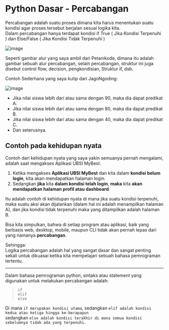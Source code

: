 # Python Dasar - Percabangan

Percabangan adalah suatu proses dimana kita harus menentukan suatu kondisi agar proses tersebut berjalan sesuai logika kita.  
Dalam percabangan hanya terdapat kondisi if True ( Jika Kondisi Terpenuhi ) dan Else/False ( Jika Kondisi Tidak Terpenuhi )

![image](https://user-images.githubusercontent.com/62005221/136678111-632d951c-dd3c-4875-a165-5dd9ea64506f.png)

Seperti gambar alur yang saya ambil dari Petanikode, dimana itu adalah gambar sebuah alur percabangan, selain percabangan, struktur ini juga disebut control flow, decision, pengkondisian, Struktur if, dsb.

Contoh Sederhana yang saya kutip dari JagoNgoding:

![image](https://user-images.githubusercontent.com/62005221/136678179-9625d508-a769-4028-ba2f-4bc8c5a8fc3c.png)

- Jika nilai siswa lebih dari atau sama dengan 90, maka dia dapat predikat A.
- Jika nilai siswa lebih dari atau sama dengan 80, maka dia dapat predikat B.
- Jika nilai siswa lebih dari atau sama dengan 40, maka dia dapat predikat C.
- Dan seterusnya.

## Contoh pada kehidupan nyata

Contoh dari kehidupan nyata yang saya yakin semuanya pernah mengalami, adalah saat mengakses Aplikasi UBSI MyBest.
1. Ketika mengakses **Aplikasi UBSI MyBest** dan kita dalam **kondisi belum login**, kita akan mendapatkan halaman login.
2. Sedangkan **jika** kita **dalam kondisi telah login**, **maka** kita **akan mendapatkan halaman profil atau dashboard**.

Itu adalah contoh di kehidupan nyata di mana jika suatu kondisi terpenuhi, maka suatu aksi akan dijalankan (dalam hal ini adalah menampilkan halaman A), dan jika kondisi tidak terpenuhi maka yang ditampilkan adalah halaman B.

Bisa kita simpulkan, bahwa di setiap program atau aplikasi, baik yang berbasis web, desktop, mobile, maupun CLI tidak akan pernah lepas dari yang namanya **percabangan**.

Sehingga:  
Logika percabangan adalah hal yang sangat dasar dan sangat penting sekali untuk dikuasai ketika kita mempelajari sebuah bahasa pemrograman tertentu.

--------------------------------------
Dalam bahasa pemrograman python, sintaks atau statement yang digunakan untuk melakukan percabangan adalah:

> ``if``  
> ``elif``  
> ``else``  

Di mana ``if merupakan kondisi utama``, sedangkan ``elif adalah kondisi kedua atau ketiga hingga ke-berapapun``  
sedangkan ``else adalah kondisi terakhir di mana semua kondisi sebelumnya tidak ada yang terpenuhi.``
